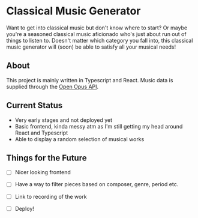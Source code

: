 # Classical Music Generator

Want to get into classical music but don't know where to start? Or maybe you're a seasoned classical music aficionado who's just about run out of things to listen to. Doesn't matter which category you fall into, this classical music generator will (soon) be able to satisfy all your musical needs!

## About

This project is mainly written in Typescript and React. Music data is supplied through the [Open Opus API](https://wiki.openopus.org/wiki/Using_the_Open_Opus_API). 

## Current Status

- Very early stages and not deployed yet
- Basic frontend, kinda messy atm as I'm still getting my head around React and Typescript
- Able to display a random selection of musical works

## Things for the Future

- [ ] Nicer looking frontend
- [ ] Have a way to filter pieces based on composer, genre, period etc.
- [ ] Link to recording of the work
- [ ] Deploy!



